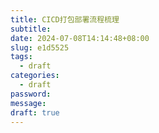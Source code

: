 ```yaml
---
title: CICD打包部署流程梳理
subtitle: 
date: 2024-07-08T14:14:48+08:00
slug: e1d5525
tags:
  - draft
categories:
  - draft
password: 
message: 
draft: true
---
```



